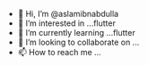 - 👋 Hi, I’m @aslamibnabdulla
- 👀 I’m interested in ...flutter     
- 🌱 I’m currently learning ...flutter
- 💞️ I’m looking to collaborate on ...
- 📫 How to reach me ...

<!---
aslamibnabdulla/aslamibnabdulla is a ✨ special ✨ repository because its `README.md` (this file) appears on your GitHub profile.
You can click the Preview link to take a look at your changes.
--->
